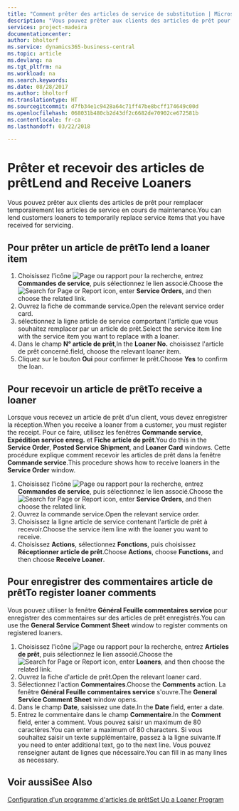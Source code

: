 ```yaml
---
title: "Comment prêter des articles de service de substitution | Microsoft Docs"
description: "Vous pouvez prêter aux clients des articles de prêt pour remplacer temporairement les articles de service en cours de maintenance."
services: project-madeira
documentationcenter: 
author: bholtorf
ms.service: dynamics365-business-central
ms.topic: article
ms.devlang: na
ms.tgt_pltfrm: na
ms.workload: na
ms.search.keywords: 
ms.date: 08/28/2017
ms.author: bholtorf
ms.translationtype: HT
ms.sourcegitcommit: d7fb34e1c9428a64c71ff47be8bcff174649c00d
ms.openlocfilehash: 068031b480cb2d43df2c6682de70902ce672581b
ms.contentlocale: fr-ca
ms.lasthandoff: 03/22/2018

---
```

# <a name="lend-and-receive-loaners"></a><span data-ttu-id="0c8b1-103">Prêter et recevoir des articles de prêt</span><span class="sxs-lookup"><span data-stu-id="0c8b1-103">Lend and Receive Loaners</span></span>
<span data-ttu-id="0c8b1-104">Vous pouvez prêter aux clients des articles de prêt pour remplacer temporairement les articles de service en cours de maintenance.</span><span class="sxs-lookup"><span data-stu-id="0c8b1-104">You can lend customers loaners to temporarily replace service items that you have received for servicing.</span></span>  
  
## <a name="to-lend-a-loaner-item"></a><span data-ttu-id="0c8b1-105">Pour prêter un article de prêt</span><span class="sxs-lookup"><span data-stu-id="0c8b1-105">To lend a loaner item</span></span>    
1. <span data-ttu-id="0c8b1-106">Choisissez l'icône ![Page ou rapport pour la recherche](media/ui-search/search_small.png "icône Page ou rapport pour la recherche"), entrez **Commandes de service**, puis sélectionnez le lien associé.</span><span class="sxs-lookup"><span data-stu-id="0c8b1-106">Choose the ![Search for Page or Report](media/ui-search/search_small.png "Search for Page or Report icon") icon, enter **Service Orders**, and then choose the related link.</span></span>  
2. <span data-ttu-id="0c8b1-107">Ouvrez la fiche de commande service.</span><span class="sxs-lookup"><span data-stu-id="0c8b1-107">Open the relevant service order card.</span></span>  
3. <span data-ttu-id="0c8b1-108">sélectionnez la ligne article de service comportant l'article que vous souhaitez remplacer par un article de prêt.</span><span class="sxs-lookup"><span data-stu-id="0c8b1-108">Select the service item line with the service item you want to replace with a loaner.</span></span>  
4. <span data-ttu-id="0c8b1-109">Dans le champ **N° article de prêt**,</span><span class="sxs-lookup"><span data-stu-id="0c8b1-109">In the **Loaner No.**</span></span> <span data-ttu-id="0c8b1-110">choisissez l'article de prêt concerné.</span><span class="sxs-lookup"><span data-stu-id="0c8b1-110">field, choose the relevant loaner item.</span></span>  
5. <span data-ttu-id="0c8b1-111">Cliquez sur le bouton **Oui** pour confirmer le prêt.</span><span class="sxs-lookup"><span data-stu-id="0c8b1-111">Choose **Yes** to confirm the loan.</span></span>  

## <a name="to-receive-a-loaner"></a><span data-ttu-id="0c8b1-112">Pour recevoir un article de prêt</span><span class="sxs-lookup"><span data-stu-id="0c8b1-112">To receive a loaner</span></span>  
<span data-ttu-id="0c8b1-113">Lorsque vous recevez un article de prêt d'un client, vous devez enregistrer la réception.</span><span class="sxs-lookup"><span data-stu-id="0c8b1-113">When you receive a loaner from a customer, you must register the receipt.</span></span> <span data-ttu-id="0c8b1-114">Pour ce faire, utilisez les fenêtres **Commande service**, **Expédition service enreg.** et **Fiche article de prêt**.</span><span class="sxs-lookup"><span data-stu-id="0c8b1-114">You do this in the **Service Order**, **Posted Service Shipment**, and **Loaner Card** windows.</span></span> <span data-ttu-id="0c8b1-115">Cette procédure explique comment recevoir les articles de prêt dans la fenêtre **Commande service**.</span><span class="sxs-lookup"><span data-stu-id="0c8b1-115">This procedure shows how to receive loaners in the **Service Order** window.</span></span>  
  
1. <span data-ttu-id="0c8b1-116">Choisissez l'icône ![Page ou rapport pour la recherche](media/ui-search/search_small.png "icône Page ou rapport pour la recherche"), entrez **Commandes de service**, puis sélectionnez le lien associé.</span><span class="sxs-lookup"><span data-stu-id="0c8b1-116">Choose the ![Search for Page or Report](media/ui-search/search_small.png "Search for Page or Report icon") icon, enter **Service Orders**, and then choose the related link.</span></span>  
2. <span data-ttu-id="0c8b1-117">Ouvrez la commande service.</span><span class="sxs-lookup"><span data-stu-id="0c8b1-117">Open the relevant service order.</span></span>  
3. <span data-ttu-id="0c8b1-118">Choisissez la ligne article de service contenant l'article de prêt à recevoir.</span><span class="sxs-lookup"><span data-stu-id="0c8b1-118">Choose the service item line with the loaner you want to receive.</span></span>  
4. <span data-ttu-id="0c8b1-119">Choisissez **Actions**, sélectionnez **Fonctions**, puis choisissez **Réceptionner article de prêt**.</span><span class="sxs-lookup"><span data-stu-id="0c8b1-119">Choose **Actions**, choose **Functions**, and then choose **Receive Loaner**.</span></span>  

## <a name="to-register-loaner-comments"></a><span data-ttu-id="0c8b1-120">Pour enregistrer des commentaires article de prêt</span><span class="sxs-lookup"><span data-stu-id="0c8b1-120">To register loaner comments</span></span>  
<span data-ttu-id="0c8b1-121">Vous pouvez utiliser la fenêtre **Général Feuille commentaires service** pour enregistrer des commentaires sur des articles de prêt enregistrés.</span><span class="sxs-lookup"><span data-stu-id="0c8b1-121">You can use the **General Service Comment Sheet** window to register comments on registered loaners.</span></span>  
  
1. <span data-ttu-id="0c8b1-122">Choisissez l'icône ![Page ou rapport pour la recherche](media/ui-search/search_small.png "icône Page ou rapport pour la recherche"), entrez **Articles de prêt**, puis sélectionnez le lien associé.</span><span class="sxs-lookup"><span data-stu-id="0c8b1-122">Choose the ![Search for Page or Report](media/ui-search/search_small.png "Search for Page or Report icon") icon, enter **Loaners**, and then choose the related link.</span></span>  
2. <span data-ttu-id="0c8b1-123">Ouvrez la fiche d'article de prêt.</span><span class="sxs-lookup"><span data-stu-id="0c8b1-123">Open the relevant loaner card.</span></span>  
3. <span data-ttu-id="0c8b1-124">Sélectionnez l'action **Commentaires**.</span><span class="sxs-lookup"><span data-stu-id="0c8b1-124">Choose the **Comments** action.</span></span> <span data-ttu-id="0c8b1-125">La fenêtre **Général Feuille commentaires service** s'ouvre.</span><span class="sxs-lookup"><span data-stu-id="0c8b1-125">The **General Service Comment Sheet** window opens.</span></span>  
4. <span data-ttu-id="0c8b1-126">Dans le champ **Date**, saisissez une date.</span><span class="sxs-lookup"><span data-stu-id="0c8b1-126">In the **Date** field, enter a date.</span></span>  
5. <span data-ttu-id="0c8b1-127">Entrez le commentaire dans le champ **Commentaire**.</span><span class="sxs-lookup"><span data-stu-id="0c8b1-127">In the **Comment** field, enter a comment.</span></span> <span data-ttu-id="0c8b1-128">Vous pouvez saisir un maximum de 80 caractères.</span><span class="sxs-lookup"><span data-stu-id="0c8b1-128">You can enter a maximum of 80 characters.</span></span> <span data-ttu-id="0c8b1-129">Si vous souhaitez saisir un texte supplémentaire, passez à la ligne suivante.</span><span class="sxs-lookup"><span data-stu-id="0c8b1-129">If you need to enter additional text, go to the next line.</span></span> <span data-ttu-id="0c8b1-130">Vous pouvez renseigner autant de lignes que nécessaire.</span><span class="sxs-lookup"><span data-stu-id="0c8b1-130">You can fill in as many lines as necessary.</span></span>  
  
## <a name="see-also"></a><span data-ttu-id="0c8b1-131">Voir aussi</span><span class="sxs-lookup"><span data-stu-id="0c8b1-131">See Also</span></span>  
[<span data-ttu-id="0c8b1-132">Configuration d'un programme d'articles de prêt</span><span class="sxs-lookup"><span data-stu-id="0c8b1-132">Set Up a Loaner Program</span></span>](service-how-setup-loaner-program.md)   

